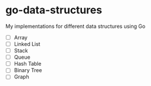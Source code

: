 # go-data-structures
My implementations for different data structures using Go 


- [ ] Array
- [ ] Linked List
- [ ] Stack
- [ ] Queue
- [ ] Hash Table
- [ ] Binary Tree
- [ ] Graph
